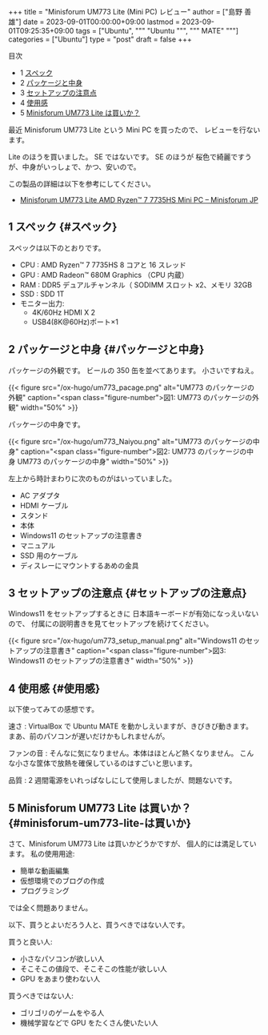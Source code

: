 +++
title = "Minisforum UM773 Lite (Mini PC) レビュー"
author = ["島野 善雄"]
date = 2023-09-01T00:00:00+09:00
lastmod = 2023-09-01T09:25:35+09:00
tags = ["Ubuntu", """
  "Ubuntu
  """, """
  MATE"
  """]
categories = ["Ubuntu"]
type = "post"
draft = false
+++

<div class="ox-hugo-toc toc has-section-numbers">

<div class="heading">&#30446;&#27425;</div>

- <span class="section-num">1</span> [スペック](#スペック)
- <span class="section-num">2</span> [パッケージと中身](#パッケージと中身)
- <span class="section-num">3</span> [セットアップの注意点](#セットアップの注意点)
- <span class="section-num">4</span> [使用感](#使用感)
- <span class="section-num">5</span> [Minisforum UM773 Lite は買いか？](#minisforum-um773-lite-は買いか)

</div>
<!--endtoc-->

最近 Minisforum UM773 Lite という Mini PC を買ったので、
レビューを行ないます。

Lite のほうを買いました。 SE ではないです。 SE のほうが
桜色で綺麗ですうが、中身がいっしょで、かつ、安いので。

この製品の詳細は以下を参考にしてください。

-   [Minisforum UM773 Lite AMD Ryzen™ 7 7735HS Mini PC – Minisforum JP](https://store.minisforum.jp/products/minisforum-um773-lite?variant=43979794415782)


## <span class="section-num">1</span> スペック {#スペック}

スペックは以下のとおりです。

-   CPU : AMD Ryzen™ 7 7735HS 8 コアと 16 スレッド
-   GPU : AMD Radeon™ 680M Graphics （CPU 内蔵）
-   RAM : DDR5 デュアルチャンネル（ SODIMM スロット x2、メモリ 32GB
-   SSD : SDD 1T
-   モニター出力:
    -   4K/60Hz HDMI X 2
    -   USB4(8K@60Hz)ポート×1


## <span class="section-num">2</span> パッケージと中身 {#パッケージと中身}

パッケージの外観です。
ビールの 350 缶を並べてあります。
小さいですねえ。

{{< figure src="/ox-hugo/um773_pacage.png" alt="UM773 のパッケージの外観" caption="<span class=\"figure-number\">&#22259;1:  </span>UM773 のパッケージの外観" width="50%" >}}

パッケージの中身です。

{{< figure src="/ox-hugo/um773_Naiyou.png" alt="UM773 のパッケージの中身" caption="<span class=\"figure-number\">&#22259;2:  </span>UM773 のパッケージの中身 UM773 のパッケージの中身" width="50%" >}}

左上から時計まわりに次のものがはいっていました。

-   AC アダプタ
-   HDMI ケーブル
-   スタンド
-   本体
-   Windows11 のセットアップの注意書き
-   マニュアル
-   SSD 用のケーブル
-   ディスレーにマウントするあめの金具


## <span class="section-num">3</span> セットアップの注意点 {#セットアップの注意点}

Windows11 をセットアップするときに
日本語キーボードが有効になっえいないので、
付属にの説明書きを見てセットアップを続けてください。

{{< figure src="/ox-hugo/um773_setup_manual.png" alt="Windows11 のセットアップの注意書き" caption="<span class=\"figure-number\">&#22259;3:  </span>Windows11 のセットアップの注意書き" width="50%" >}}


## <span class="section-num">4</span> 使用感 {#使用感}

以下使ってみての感想です。

速さ
: VirtualBox で Ubuntu MATE を動かしえいますが、きびきび動きます。
    まあ、前のパソコンが遅いだけかもしれませんが。

ファンの音
: そんなに気になりません。本体はほとんど熱くなりません。
    こんな小さな筐体で放熱を確保しているのはすごいと思います。

品質
: 2 週間電源をいれっぱなしにして使用しましたが、問題ないです。


## <span class="section-num">5</span> Minisforum UM773 Lite は買いか？ {#minisforum-um773-lite-は買いか}

さて、Minisforum UM773 Lite は買いかどうかですが、
個人的には満足しています。
私の使用用途:

-   簡単な動画編集
-   仮想環境でのブログの作成
-   プログラミング

では全く問題ありません。

以下、買うとよいだろう人と、買うべきではない人です。

買うと良い人:

-   小さなパソコンが欲しい人
-   そこそこの値段で、そこそこの性能が欲しい人
-   GPU をあまり使わない人

買うべきではない人:

-   ゴリゴリのゲームをやる人
-   機械学習などで GPU をたくさん使いたい人
